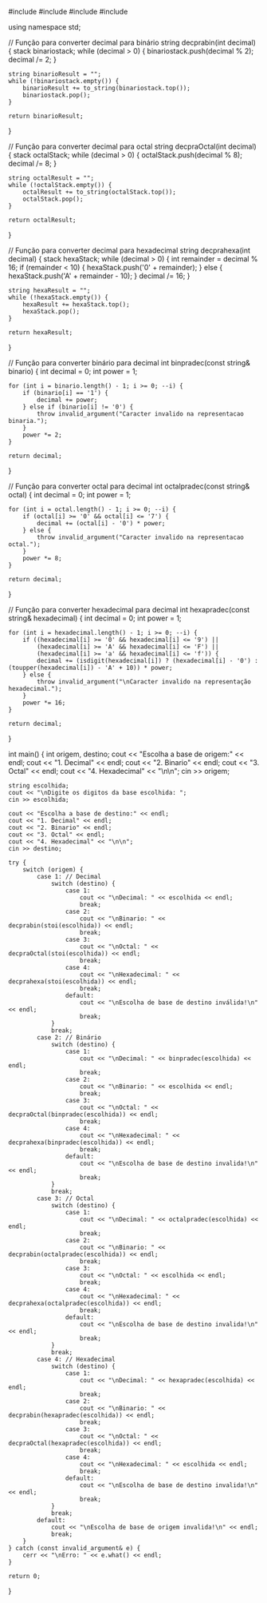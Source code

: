 #include <iostream>
#include <stack>
#include <string>
#include <stdexcept>

using namespace std;

// Função para converter decimal para binário
string decprabin(int decimal) {
    stack<int> binariostack;
    while (decimal > 0) {
        binariostack.push(decimal % 2);
        decimal /= 2;
    }

    string binarioResult = "";
    while (!binariostack.empty()) {
        binarioResult += to_string(binariostack.top());
        binariostack.pop();
    }

    return binarioResult;
}

// Função para converter decimal para octal
string decpraOctal(int decimal) {
    stack<int> octalStack;
    while (decimal > 0) {
        octalStack.push(decimal % 8);
        decimal /= 8;
    }

    string octalResult = "";
    while (!octalStack.empty()) {
        octalResult += to_string(octalStack.top());
        octalStack.pop();
    }

    return octalResult;
}

// Função para converter decimal para hexadecimal
string decprahexa(int decimal) {
    stack<char> hexaStack;
    while (decimal > 0) {
        int remainder = decimal % 16;
        if (remainder < 10) {
            hexaStack.push('0' + remainder);
        } else {
            hexaStack.push('A' + remainder - 10);
        }
        decimal /= 16;
    }

    string hexaResult = "";
    while (!hexaStack.empty()) {
        hexaResult += hexaStack.top();
        hexaStack.pop();
    }

    return hexaResult;
}

// Função para converter binário para decimal
int binpradec(const string& binario) {
    int decimal = 0;
    int power = 1;

    for (int i = binario.length() - 1; i >= 0; --i) {
        if (binario[i] == '1') {
            decimal += power;
        } else if (binario[i] != '0') {
            throw invalid_argument("Caracter invalido na representacao binaria.");
        }
        power *= 2;
    }

    return decimal;
}

// Função para converter octal para decimal
int octalpradec(const string& octal) {
    int decimal = 0;
    int power = 1;

    for (int i = octal.length() - 1; i >= 0; --i) {
        if (octal[i] >= '0' && octal[i] <= '7') {
            decimal += (octal[i] - '0') * power;
        } else {
            throw invalid_argument("Caracter invalido na representacao octal.");
        }
        power *= 8;
    }

    return decimal;
}

// Função para converter hexadecimal para decimal
int hexapradec(const string& hexadecimal) {
    int decimal = 0;
    int power = 1;

    for (int i = hexadecimal.length() - 1; i >= 0; --i) {
        if ((hexadecimal[i] >= '0' && hexadecimal[i] <= '9') ||
            (hexadecimal[i] >= 'A' && hexadecimal[i] <= 'F') ||
            (hexadecimal[i] >= 'a' && hexadecimal[i] <= 'f')) {
            decimal += (isdigit(hexadecimal[i]) ? (hexadecimal[i] - '0') : (toupper(hexadecimal[i]) - 'A' + 10)) * power;
        } else {
            throw invalid_argument("\nCaracter invalido na representação hexadecimal.");
        }
        power *= 16;
    }

    return decimal;
}

int main() {
    int origem, destino;
    cout << "Escolha a base de origem:" << endl;
    cout << "1. Decimal" << endl;
    cout << "2. Binario" << endl;
    cout << "3. Octal" << endl;
    cout << "4. Hexadecimal" << "\n\n";
    cin >> origem;

    string escolhida;
    cout << "\nDigite os digitos da base escolhida: ";
    cin >> escolhida;

    cout << "Escolha a base de destino:" << endl;
    cout << "1. Decimal" << endl;
    cout << "2. Binario" << endl;
    cout << "3. Octal" << endl;
    cout << "4. Hexadecimal" << "\n\n";
    cin >> destino;

    try {
        switch (origem) {
            case 1: // Decimal
                switch (destino) {
                    case 1:
                        cout << "\nDecimal: " << escolhida << endl;
                        break;
                    case 2:
                        cout << "\nBinario: " << decprabin(stoi(escolhida)) << endl;
                        break;
                    case 3:
                        cout << "\nOctal: " << decpraOctal(stoi(escolhida)) << endl;
                        break;
                    case 4:
                        cout << "\nHexadecimal: " << decprahexa(stoi(escolhida)) << endl;
                        break;
                    default:
                        cout << "\nEscolha de base de destino inválida!\n" << endl;
                        break;
                }
                break;
            case 2: // Binário
                switch (destino) {
                    case 1:
                        cout << "\nDecimal: " << binpradec(escolhida) << endl;
                        break;
                    case 2:
                        cout << "\nBinario: " << escolhida << endl;
                        break;
                    case 3:
                        cout << "\nOctal: " << decpraOctal(binpradec(escolhida)) << endl;
                        break;
                    case 4:
                        cout << "\nHexadecimal: " << decprahexa(binpradec(escolhida)) << endl;
                        break;
                    default:
                        cout << "\nEscolha de base de destino invalida!\n" << endl;
                        break;
                }
                break;
            case 3: // Octal
                switch (destino) {
                    case 1:
                        cout << "\nDecimal: " << octalpradec(escolhida) << endl;
                        break;
                    case 2:
                        cout << "\nBinario: " << decprabin(octalpradec(escolhida)) << endl;
                        break;
                    case 3:
                        cout << "\nOctal: " << escolhida << endl;
                        break;
                    case 4:
                        cout << "\nHexadecimal: " << decprahexa(octalpradec(escolhida)) << endl;
                        break;
                    default:
                        cout << "\nEscolha de base de destino invalida!\n" << endl;
                        break;
                }
                break;
            case 4: // Hexadecimal
                switch (destino) {
                    case 1:
                        cout << "\nDecimal: " << hexapradec(escolhida) << endl;
                        break;
                    case 2:
                        cout << "\nBinario: " << decprabin(hexapradec(escolhida)) << endl;
                        break;
                    case 3:
                        cout << "\nOctal: " << decpraOctal(hexapradec(escolhida)) << endl;
                        break;
                    case 4:
                        cout << "\nHexadecimal: " << escolhida << endl;
                        break;
                    default:
                        cout << "\nEscolha de base de destino invalida!\n" << endl;
                        break;
                }
                break;
            default:
                cout << "\nEscolha de base de origem invalida!\n" << endl;
                break;
        }
    } catch (const invalid_argument& e) {
        cerr << "\nErro: " << e.what() << endl;
    }

    return 0;
}
